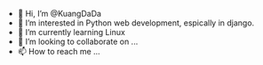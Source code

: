 - 👋 Hi, I’m @KuangDaDa
- 👀 I’m interested in Python web development, espically in django.
- 🌱 I’m currently learning Linux
- 💞️ I’m looking to collaborate on ...
- 📫 How to reach me ...

<!---
KuangDaDa/KuangDaDa is a ✨ special ✨ repository because its `README.md` (this file) appears on your GitHub profile.
You can click the Preview link to take a look at your changes.
--->
